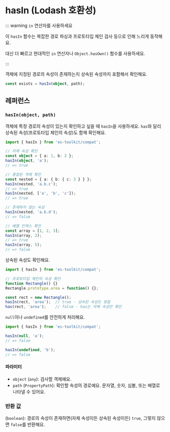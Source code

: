 # hasIn (Lodash 호환성)

::: warning `in` 연산자를 사용하세요

이 `hasIn` 함수는 복잡한 경로 파싱과 프로토타입 체인 검사 등으로 인해 느리게 동작해요.

대신 더 빠르고 현대적인 `in` 연산자나 `Object.hasOwn()` 함수를 사용하세요.

:::

객체에 지정된 경로의 속성이 존재하는지 상속된 속성까지 포함해서 확인해요.

```typescript
const exists = hasIn(object, path);
```

## 레퍼런스

### `hasIn(object, path)`

객체에 특정 경로의 속성이 있는지 확인하고 싶을 때 `hasIn`을 사용하세요. `has`와 달리 상속된 속성(프로토타입 체인의 속성)도 함께 확인해요.

```typescript
import { hasIn } from 'es-toolkit/compat';

// 자체 속성 확인
const object = { a: 1, b: 2 };
hasIn(object, 'a');
// => true

// 중첩된 객체 확인
const nested = { a: { b: { c: 3 } } };
hasIn(nested, 'a.b.c');
// => true
hasIn(nested, ['a', 'b', 'c']);
// => true

// 존재하지 않는 속성
hasIn(nested, 'a.b.d');
// => false

// 배열 인덱스 확인
const array = [1, 2, 3];
hasIn(array, 2);
// => true
hasIn(array, 5);
// => false
```

상속된 속성도 확인해요.

```typescript
import { hasIn } from 'es-toolkit/compat';

// 프로토타입 체인의 속성 확인
function Rectangle() {}
Rectangle.prototype.area = function() {};

const rect = new Rectangle();
hasIn(rect, 'area');  // true - 상속된 속성도 찾음
has(rect, 'area');    // false - has는 자체 속성만 확인
```

`null`이나 `undefined`를 안전하게 처리해요.

```typescript
import { hasIn } from 'es-toolkit/compat';

hasIn(null, 'a');
// => false

hasIn(undefined, 'b');
// => false
```

#### 파라미터

- `object` (`any`): 검사할 객체예요.
- `path` (`PropertyPath`): 확인할 속성의 경로예요. 문자열, 숫자, 심볼, 또는 배열로 나타낼 수 있어요.

### 반환 값

(`boolean`): 경로의 속성이 존재하면(자체 속성이든 상속된 속성이든) `true`, 그렇지 않으면 `false`를 반환해요.

